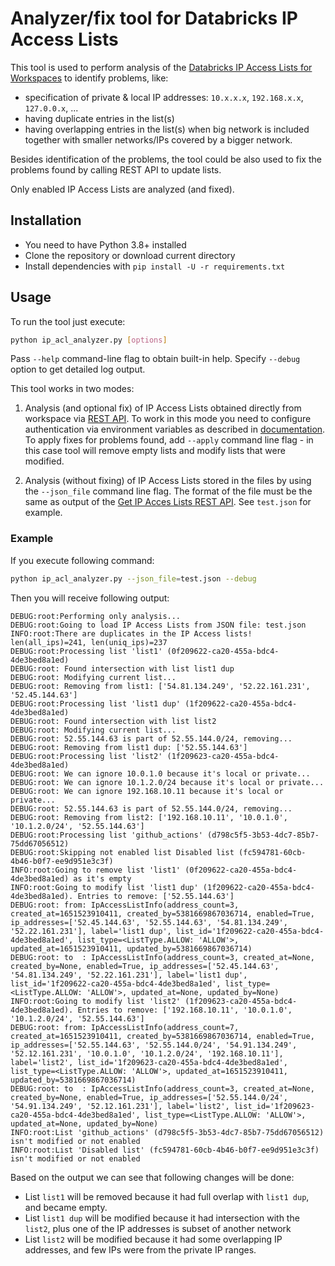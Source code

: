 # Analyzer/fix tool for Databricks IP Access Lists

This tool is used to perform analysis of the [Databricks IP Access Lists for Workspaces](https://docs.databricks.com/security/network/ip-access-list-workspace.html) to identify problems, like:

* specification of private & local IP addresses: `10.x.x.x`, `192.168.x.x`, `127.0.0.x`, ...
* having duplicate entries in the list(s)
* having overlapping entries in the list(s) when big network is included together with smaller networks/IPs covered by a bigger network.

Besides identification of the problems, the tool could be also used to fix the problems found by calling REST API to update lists.

Only enabled IP Access Lists are analyzed (and fixed).



## Installation

* You need to have Python 3.8+ installed
* Clone the repository or download current directory
* Install dependencies with `pip install -U -r requirements.txt`

## Usage

To run the tool just execute:

```sh
python ip_acl_analyzer.py [options]
```

Pass `--help` command-line flag to obtain built-in help.  Specify `--debug` option to get detailed log output.

This tool works in two modes:

1. Analysis (and optional fix) of IP Access Lists obtained directly from workspace via [REST API](https://docs.databricks.com/api/workspace/ipaccesslists/list).  To work in this mode you need to configure authentication via environment variables as described in [documentation](https://docs.databricks.com/dev-tools/auth.html).  To apply fixes for problems found, add `--apply` command line flag - in this case tool will remove empty lists and modify lists that were modified.

1. Analysis (without fixing) of IP Access Lists stored in the files by using the `--json_file` command line flag. The format of the file must be the same as output of the [Get IP Acces Lists REST API](https://docs.databricks.com/api/workspace/ipaccesslists/list). See `test.json` for example. 

### Example

If you execute following command:

```sh
python ip_acl_analyzer.py --json_file=test.json --debug
```

Then you will receive following output:

```
DEBUG:root:Performing only analysis...
DEBUG:root:Going to load IP Access Lists from JSON file: test.json
INFO:root:There are duplicates in the IP Access lists! len(all_ips)=241, len(uniq_ips)=237
DEBUG:root:Processing list 'list1' (0f209622-ca20-455a-bdc4-4de3bed8a1ed)
DEBUG:root:	Found intersection with list list1 dup
DEBUG:root:	Modifying current list...
DEBUG:root:	Removing from list1: ['54.81.134.249', '52.22.161.231', '52.45.144.63']
DEBUG:root:Processing list 'list1 dup' (1f209622-ca20-455a-bdc4-4de3bed8a1ed)
DEBUG:root:	Found intersection with list list2
DEBUG:root:	Modifying current list...
DEBUG:root:	52.55.144.63 is part of 52.55.144.0/24, removing...
DEBUG:root:	Removing from list1 dup: ['52.55.144.63']
DEBUG:root:Processing list 'list2' (1f209623-ca20-455a-bdc4-4de3bed8a1ed)
DEBUG:root:	We can ignore 10.0.1.0 because it's local or private...
DEBUG:root:	We can ignore 10.1.2.0/24 because it's local or private...
DEBUG:root:	We can ignore 192.168.10.11 because it's local or private...
DEBUG:root:	52.55.144.63 is part of 52.55.144.0/24, removing...
DEBUG:root:	Removing from list2: ['192.168.10.11', '10.0.1.0', '10.1.2.0/24', '52.55.144.63']
DEBUG:root:Processing list 'github_actions' (d798c5f5-3b53-4dc7-85b7-75dd67056512)
DEBUG:root:Skipping not enabled list Disabled list (fc594781-60cb-4b46-b0f7-ee9d951e3c3f)
INFO:root:Going to remove list 'list1' (0f209622-ca20-455a-bdc4-4de3bed8a1ed) as it's empty
INFO:root:Going to modify list 'list1 dup' (1f209622-ca20-455a-bdc4-4de3bed8a1ed). Entries to remove: ['52.55.144.63']
DEBUG:root:	from: IpAccessListInfo(address_count=3, created_at=1651523910411, created_by=5381669867036714, enabled=True, ip_addresses=['52.45.144.63', '52.55.144.63', '54.81.134.249', '52.22.161.231'], label='list1 dup', list_id='1f209622-ca20-455a-bdc4-4de3bed8a1ed', list_type=<ListType.ALLOW: 'ALLOW'>, updated_at=1651523910411, updated_by=5381669867036714)
DEBUG:root:	to  : IpAccessListInfo(address_count=3, created_at=None, created_by=None, enabled=True, ip_addresses=['52.45.144.63', '54.81.134.249', '52.22.161.231'], label='list1 dup', list_id='1f209622-ca20-455a-bdc4-4de3bed8a1ed', list_type=<ListType.ALLOW: 'ALLOW'>, updated_at=None, updated_by=None)
INFO:root:Going to modify list 'list2' (1f209623-ca20-455a-bdc4-4de3bed8a1ed). Entries to remove: ['192.168.10.11', '10.0.1.0', '10.1.2.0/24', '52.55.144.63']
DEBUG:root:	from: IpAccessListInfo(address_count=7, created_at=1651523910411, created_by=5381669867036714, enabled=True, ip_addresses=['52.55.144.63', '52.55.144.0/24', '54.91.134.249', '52.12.161.231', '10.0.1.0', '10.1.2.0/24', '192.168.10.11'], label='list2', list_id='1f209623-ca20-455a-bdc4-4de3bed8a1ed', list_type=<ListType.ALLOW: 'ALLOW'>, updated_at=1651523910411, updated_by=5381669867036714)
DEBUG:root:	to  : IpAccessListInfo(address_count=3, created_at=None, created_by=None, enabled=True, ip_addresses=['52.55.144.0/24', '54.91.134.249', '52.12.161.231'], label='list2', list_id='1f209623-ca20-455a-bdc4-4de3bed8a1ed', list_type=<ListType.ALLOW: 'ALLOW'>, updated_at=None, updated_by=None)
INFO:root:List 'github_actions' (d798c5f5-3b53-4dc7-85b7-75dd67056512) isn't modified or not enabled
INFO:root:List 'Disabled list' (fc594781-60cb-4b46-b0f7-ee9d951e3c3f) isn't modified or not enabled
```

Based on the output we can see that following changes will be done:

* List `list1` will be removed because it had full overlap with `list1 dup`, and became empty.
* List `list1 dup` will be modified because it had intersection with the `list2`, plus one of the IP addresses is subset of another network
* List `list2` will be modified because it had some overlapping IP addresses, and few IPs were from the private IP ranges.
